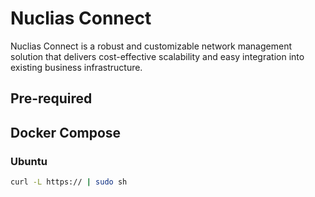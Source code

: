# Nuclias Connect

Nuclias Connect is a robust and customizable network management solution that delivers cost-effective scalability and easy integration into existing business infrastructure.

## Pre-required

## Docker Compose

### Ubuntu

```bash
curl -L https:// | sudo sh
```
